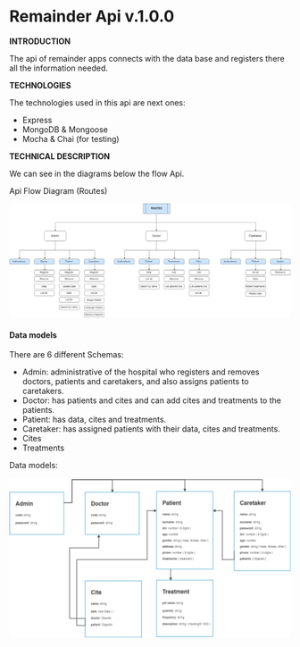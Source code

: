 # Remainder Api v.1.0.0

**INTRODUCTION**

The api of remainder apps connects with the data base and registers there all the information needed. 


**TECHNOLOGIES**

The technologies used in this api are next ones:

- Express
- MongoDB & Mongoose
- Mocha & Chai (for testing)


**TECHNICAL DESCRIPTION**

We can see in the diagrams below the flow Api.

Api Flow Diagram (Routes)

![ApiFlowDiagram](images/ApiFlowDiagram.png)

#### Data models

There are 6 different Schemas: 

- Admin: administrative of the hospital who registers and removes doctors, patients and caretakers, and also assigns patients to caretakers.
- Doctor: has patients and cites and can add cites and treatments to the patients.
- Patient: has data, cites and treatments.
- Caretaker: has assigned patients with their data, cites and treatments.
- Cites
- Treatments


Data models:

![DataModel](images/DataModel.png)

